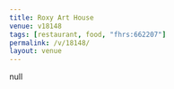 ```yaml
---
title: Roxy Art House
venue: v18148
tags: [restaurant, food, "fhrs:662207"]
permalink: /v/18148/
layout: venue
---
```

null